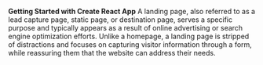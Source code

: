 **Getting Started with Create React App**
A landing page, also referred to as a lead capture page, static page, 
or destination page, serves a specific purpose and typically appears
as a result of online advertising or search engine optimization efforts.
Unlike a homepage, a landing page is stripped of distractions and focuses on capturing visitor information through a form, 
while reassuring them that the website can address their needs.

